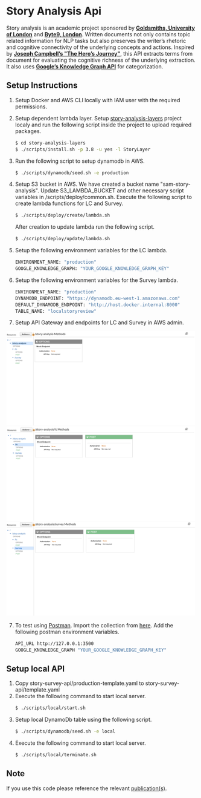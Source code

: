 # Story Analysis Api

Story analysis is an academic project sponsored by <b><a href="https://www.gold.ac.uk/">Goldsmiths, University of London</a></b> and <b><a href="https://www.thebyte9.com/">Byte9, London</a></b>. Written documents not only contains topic related information for NLP tasks but also preserves the writer’s rhetoric and cognitive connectivity of the underlying concepts and actions. Inspired by <b><a href="https://en.wikipedia.org/wiki/Hero%27s_journey">Joseph Campbell’s "The Hero’s Journey"</a></b>, this API extracts terms from document for evaluating the cognitive richness of the underlying extraction. It also uses <b><a href="https://developers.google.com/knowledge-graph">Google’s Knowledge Graph API</a></b> for categorization.</p>

## Setup Instructions

1. Setup Docker and AWS CLI locally with IAM user with the required permissions.
2. Setup dependent lambda layer. Setup [story-analysis-layers](https://github.com/ishrat2003/story-analysis-layers) project localy and run the following script inside the project to upload required packages. 
    ```sh
    $ cd story-analysis-layers
    $ ./scripts/install.sh -p 3.8 -u yes -l StoryLayer
    ```
2. Run the following script to setup dynamodb in AWS.
    ```sh
    $ ./scripts/dynamodb/seed.sh -e production
    ```

3. Setup S3 bucket in AWS. We have created a bucket name "sam-story-analysis". Update S3_LAMBDA_BUCKET and other necessary script variables in /scripts/deploy/common.sh. Execute the following script to create lambda functions for LC and Survey.
    ```sh
    $ ./scripts/deploy/create/lambda.sh
    ```
    After creation to update lambda run the following script.
    ```sh
    $ ./scripts/deploy/update/lambda.sh
    ```
4. Setup the following environment variables for the LC lambda.
    ```sh
    ENVIRONMENT_NAME: "production"
    GOOGLE_KNOWLEDGE_GRAPH: "YOUR_GOOGLE_KNOWLEDGE_GRAPH_KEY"
    ```
5. Setup the following environment variables for the Survey lambda.
    ```sh
    ENVIRONMENT_NAME: "production"
    DYNAMODB_ENDPOINT: "https://dynamodb.eu-west-1.amazonaws.com"
    DEFAULT_DYNAMODB_ENDPOINT: "http://host.docker.internal:8000"
    TABLE_NAME: "localstoryreview"
    ```
6. Setup API Gateway and endpoints for LC and Survey in AWS admin.
<div style='float: center'>
  <img style='width: 500px' src="./docs/images/api-gateway-2.png"></img>
</div>
<div style='float: center'>
  <img style='width: 500px' src="./docs/images/api-gateway-3.png"></img>
</div>
<div style='float: center'>
  <img style='width: 500px' src="./docs/images/api-gateway-1.png"></img>
</div>

7. To test using [Postman](https://www.postman.com/). Import the collection from [here](./docs/api.postman_collection.json). Add the following postman environment variables.
    ```sh
    API_URL http://127.0.0.1:3500
    GOOGLE_KNOWLEDGE_GRAPH "YOUR_GOOGLE_KNOWLEDGE_GRAPH_KEY"
    ```

## Setup local API

1. Copy story-survey-api/production-template.yaml to story-survey-api/template.yaml
2. Execute the following command to start local server.
    ```sh
    $ ./scripts/local/start.sh
    ```
3. Setup local DynamoDb table using the following script.
    ```sh
    $ ./scripts/dynamodb/seed.sh -e local
    ```
4. Execute the following command to start local server.
    ```sh
    $ ./scripts/local/terminate.sh
    ```

## Note

If you use this code please reference the relevant [publication(s)](http://ishratsami.blogspot.com/p/publications.html).